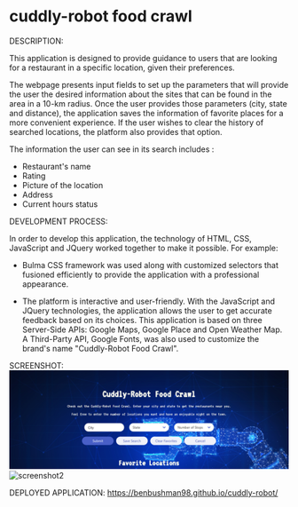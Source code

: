 # cuddly-robot food crawl

DESCRIPTION:

This application is designed to provide guidance to users that are looking for a restaurant in a specific location, given their preferences.

The webpage presents input fields to set up the parameters that will provide the user the desired information about the sites that can be found in the area in a 10-km radius. Once the user provides those parameters (city, state and distance), the application saves the information of favorite places for a more convenient experience. If the user wishes to clear the history of searched locations, the platform also provides that option. 

The information the user can see in its search includes :

- Restaurant's name
- Rating
- Picture of the location 
- Address
- Current hours status

DEVELOPMENT PROCESS:

In order to develop this application, the technology of HTML, CSS, JavaScript and JQuery worked together to make it possible. For example:

- Bulma CSS framework was used along with customized selectors that fusioned efficiently to provide the application with a professional appearance. 

- The platform is interactive and user-friendly. With the JavaScript and JQuery technologies, the application allows the user to get accurate feedback based on its choices. This application is based on three Server-Side APIs: Google Maps, Google Place and Open Weather Map. A Third-Party API, Google Fonts, was also used to customize the brand's name "Cuddly-Robot Food Crawl".

SCREENSHOT:
![screenshot1](https://github.com/benbushman98/cuddly-robot/blob/main/assets/images/screenshot1.png)
![screenshot2](https://github.com/benbushman98/cuddly-robot/blob/main/assets/images/screenshot2.png)

DEPLOYED APPLICATION:
https://benbushman98.github.io/cuddly-robot/








